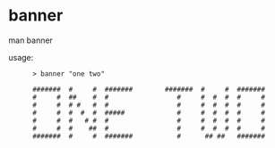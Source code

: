# banner
man banner

usage:

          > banner "one two"

          #######  #     #  #######        #######  #     #  #######
          #     #  ##    #  #                 #     #  #  #  #     #
          #     #  # #   #  #                 #     #  #  #  #     #
          #     #  #  #  #  #####             #     #  #  #  #     #
          #     #  #   # #  #                 #     #  #  #  #     #
          #     #  #    ##  #                 #     #  #  #  #     #
          #######  #     #  #######           #      ## ##   #######
